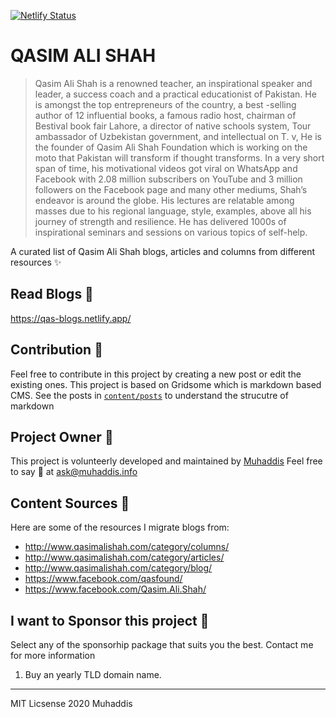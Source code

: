 
[![Netlify Status](https://api.netlify.com/api/v1/badges/1a778b74-e4f4-43cc-bbe7-59d8e03ca316/deploy-status)](https://app.netlify.com/sites/qas-blogs/deploys)

# QASIM ALI SHAH 

> Qasim Ali Shah is a renowned teacher, an inspirational speaker and leader, a success coach and a practical educationist of Pakistan. He is amongst the top entrepreneurs of the country, a best -selling author of 12 influential books, a famous radio host, chairman of Bestival book fair Lahore, a director of native schools system, Tour ambassador of Uzbekistan government, and intellectual on T. v, He is the founder of Qasim Ali Shah Foundation which is working on the moto that Pakistan will transform if thought transforms. In a very short span of time, his motivational videos got viral on WhatsApp and Facebook with 2.08 million subscribers on YouTube and 3 million followers on the Facebook page and many other mediums, Shah’s endeavor is around the globe. His lectures are relatable among masses due to his regional language, style, examples, above all his journey of strength and resilience. He has delivered 1000s of inspirational seminars and sessions on various topics of self-help.

A curated list of Qasim Ali Shah blogs, articles and columns from different resources ✨

## Read Blogs 📖
https://qas-blogs.netlify.app/

## Contribution 🤝
Feel free to contribute in this project by creating a new post or edit the existing ones. This project is based on Gridsome which is markdown based CMS. See the posts in [`content/posts`](https://github.com/MuhaddiMu/QAS-Blogs/tree/master/content/posts) to understand the strucutre of markdown

## Project Owner 🚀
This project is volunteerly developed and maintained by [Muhaddis](https://muhaddis.info) Feel free to say 👋 at ask@muhaddis.info

## Content Sources 🔗
Here are some of the resources I migrate blogs from:
* http://www.qasimalishah.com/category/columns/
* http://www.qasimalishah.com/category/articles/
* http://www.qasimalishah.com/category/blog/
* https://www.facebook.com/qasfound/
* https://www.facebook.com/Qasim.Ali.Shah/

## I want to Sponsor this project 🤟
Select any of the sponsorhip package that suits you the best. Contact me for more information
1. Buy an yearly TLD domain name.

---

MIT Licsense 2020
Muhaddis
